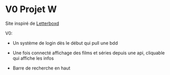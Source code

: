 # V0 Projet W
Site inspiré de [Letterboxd](https://letterboxd.com/)

V0:

- Un système de login dès le début qui pull une bdd

- Une fois connecté affichage des films et séries depuis une api, cliquable qui affiche les infos

- Barre de recherche en haut

